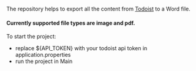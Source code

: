The repository helps to export all the content from [Todoist](https://todoist.com) to a Word file. 
#### Currently supported file types are image and pdf.


 To start the project:
- replace ${API_TOKEN} with your todoist api token in application.properties
- run the project in Main
